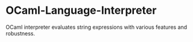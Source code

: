 # OCaml-Language-Interpreter
OCaml interpreter evaluates string expressions with various features and robustness.
